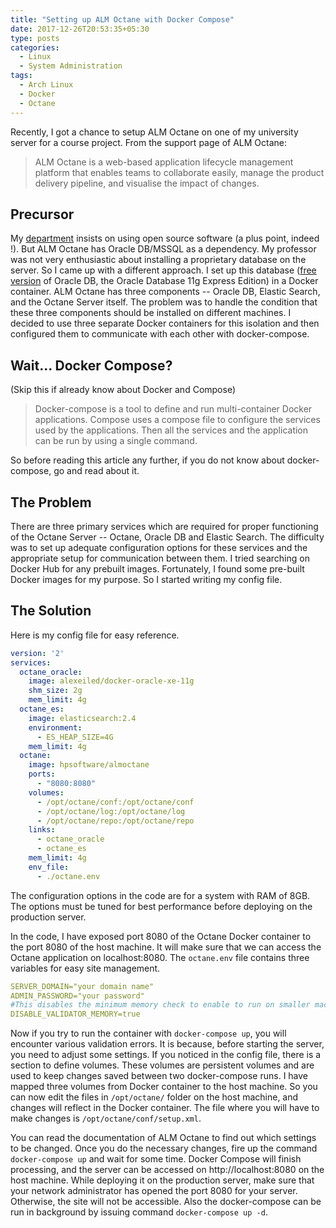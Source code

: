 ```yaml
---
title: "Setting up ALM Octane with Docker Compose"
date: 2017-12-26T20:53:35+05:30
type: posts
categories:
  - Linux
  - System Administration
tags:
  - Arch Linux
  - Docker
  - Octane
---
```


Recently, I got a chance to setup ALM Octane on one of my university server for a course project. From the support page of ALM Octane:

> ALM Octane is a web-based application lifecycle management platform that enables teams to collaborate easily, manage the product delivery pipeline, and visualise the impact of changes.

## Precursor
My [department](http://cse.nitc.ac.in) insists on using open source software (a plus point, indeed !). But ALM Octane has Oracle DB/MSSQL as a dependency. My professor was not very enthusiastic about installing a proprietary database on the server. So I came up with a different approach. I set up this database ([free version](http://www.oracle.com/technetwork/database/database-technologies/express-edition/overview/index.html) of Oracle DB, the Oracle Database 11g Express Edition) in a Docker container. ALM Octane has three components -- Oracle DB, Elastic Search, and the Octane Server itself. The problem was to handle the condition that these three components should be installed on different machines. I decided to use three separate Docker containers for this isolation and then configured them to communicate with each other with docker-compose.

## Wait... Docker Compose?
(Skip this if already know about Docker and Compose)

> Docker-compose is a tool to define and run multi-container Docker applications. Compose uses a compose file to configure the services used by the applications. Then all the services and the application can be run by using a single command.

So before reading this article any further, if you do not know about docker-compose, go and read about it.

## The Problem
There are three primary services which are required for proper functioning of the Octane Server -- Octane, Oracle DB and Elastic Search. The difficulty was to set up adequate configuration options for these services and the appropriate setup for communication between them. I tried searching on Docker Hub for any prebuilt images. Fortunately, I found some pre-built Docker images for my purpose. So I started writing my config file.

## The Solution
Here is my config file for easy reference.
```yaml
version: '2'
services:
  octane_oracle:
    image: alexeiled/docker-oracle-xe-11g
    shm_size: 2g
    mem_limit: 4g
  octane_es:
    image: elasticsearch:2.4
    environment:
      - ES_HEAP_SIZE=4G
    mem_limit: 4g
  octane:
    image: hpsoftware/almoctane
    ports:
      - "8080:8080"
    volumes:
      - /opt/octane/conf:/opt/octane/conf
      - /opt/octane/log:/opt/octane/log
      - /opt/octane/repo:/opt/octane/repo
    links:
      - octane_oracle
      - octane_es
    mem_limit: 4g
    env_file:
      - ./octane.env
```

The configuration options in the code are for a system with RAM of 8GB. The options must be tuned for best performance before deploying on the production server.

In the code, I have exposed port 8080 of the Octane Docker container to the port 8080 of the host machine. It will make sure that we can access the Octane application on localhost:8080. The `octane.env` file contains three variables for easy site management.

```yaml
SERVER_DOMAIN="your domain name"
ADMIN_PASSWORD="your password"
#This disables the minimum memory check to enable to run on smaller machines.
DISABLE_VALIDATOR_MEMORY=true
```

Now if you try to run the container with `docker-compose up`, you will encounter various validation errors. It is because, before starting the server, you need to adjust some settings. If you noticed in the config file, there is a section to define volumes. These volumes are persistent volumes and are used to keep changes saved between two docker-compose runs. I have mapped three volumes from Docker container to the host machine. So you can now edit the files in `/opt/octane/` folder on the host machine, and changes will reflect in the Docker container. The file where you will have to make changes is `/opt/octane/conf/setup.xml`.

You can read the documentation of ALM Octane to find out which settings to be changed. Once you do the necessary changes, fire up the command `docker-compose up` and wait for some time. Docker Compose will finish processing, and the server can be accessed on http://localhost:8080 on the host machine. While deploying it on the production server, make sure that your network administrator has opened the port 8080 for your server. Otherwise, the site will not be accessible. Also the docker-compose can be run in background by issuing command ```docker-compose up -d```.
